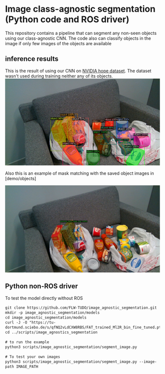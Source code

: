 # Image class-agnostic segmentation (Python code and ROS driver)
This repository contains a pipeline that can segment any non-seen objects
using our class-agnostic CNN. The code also can classify objects in the image
if only few images of the objects are available

## inference results
This is the result of using our CNN on [NVIDIA hope dataset](https://github.com/swtyree/hope-dataset).
The dataset wasn't used during training neither any of its objects.
![results of our CNN on NVIDIA hope dataset](images/hope_dataset_segmented_example.png)

Also this is an example of mask matching with the saved object images in [demo/objects]

![results of mask matching](images/hope_dataset_mask_example.png)

## Python non-ROS driver
To test the model directly without ROS
```
git clone https://github.com/FLW-TUDO/image_agnostic_segmentation.git
mkdir -p image_agnostic_segmentation/models
cd image_agnostic_segmentation/models
curl -J -O "https://tu-dortmund.sciebo.de/s/qfNQ2vLdCXW8RBS/FAT_trained_Ml2R_bin_fine_tuned.pth"
cd ../scripts/image_agnostics_segmentation

# to run the example
python3 scripts/image_agnostic_segmentation/segment_image.py

# To test your own images
python3 scripts/image_agnostic_segmentation/segment_image.py --image-path IMAGE_PATH
```